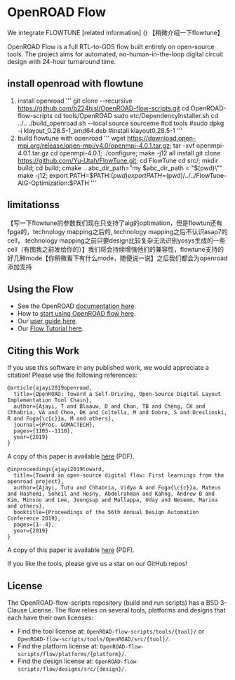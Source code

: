 # OpenROAD Flow

We integrate FLOWTUNE [related information] () 【稍微介绍一下flowtune】

OpenROAD Flow is a full RTL-to-GDS flow built entirely on open-source tools.
The project aims for automated, no-human-in-the-loop digital circuit design
with 24-hour turnaround time.

## install openroad with flowtune
1. install openroad 
'''
git clone --recursive https://github.com/b224hisl/OpenROAD-flow-scripts.git
cd OpenROAD-flow-scripts
cd tools/OpenROAD
sudo etc/DependencyInstaller.sh
cd ../..
./build_openroad.sh --local
source sourceme
#cd tools
#sudo dpkg -i klayout_0.28.5-1_amd64.deb #install klayout0.28.5-1
'''
2. build flowtune with openroad
'''
wget https://download.open-mpi.org/release/open-mpi/v4.0/openmpi-4.0.1.tar.gz; tar -xvf openmpi-4.0.1.tar.gz
cd openmpi-4.0.1; ./configure; make -j12 all install
git clone https://github.com/Yu-Utah/FlowTune.git; cd FlowTune
cd src/; mkdir build; cd build; cmake ..
abc_dir_path="my \$abc_dir_path = \"$(pwd)\"" 
make -j12; export PATH=$PATH:$(pwd)
export PATH=$(pwd)/../../FlowTune-AIG-Optimization:$PATH
'''
## limitationss
【写一下flowtune的参数我们现在只支持了aig的optimation，但是flowtun还有fpga的，technology mapping之后的, technology mapping之后不认识asap7的cell， technology mapping之前只要design比较复杂无法识别yosys生成的一些cell（有图我之前发给你的）】我们将会持续增强他们的兼容性，flowtune支持的好几种mode【你稍微看下有什么mode，随便说一说】之后我们都会为openroad 添加支持
## Using the Flow

- See the OpenROAD [documentation here](https://openroad.readthedocs.io/en/latest/).
- How to [start using OpenROAD flow here](https://openroad-flow-scripts.readthedocs.io/en/latest/user/GettingStarted.html).
- Our [user guide here](https://openroad-flow-scripts.readthedocs.io/en/latest/user/UserGuide.html).
- Our [Flow Tutorial here](https://openroad-flow-scripts.readthedocs.io/en/latest/tutorials/FlowTutorial.html).

## Citing this Work

If you use this software in any published work, we would appreciate a citation!
Please use the following references:

```
@article{ajayi2019openroad,
  title={OpenROAD: Toward a Self-Driving, Open-Source Digital Layout Implementation Tool Chain},
  author={Ajayi, T and Blaauw, D and Chan, TB and Cheng, CK and Chhabria, VA and Choo, DK and Coltella, M and Dobre, S and Dreslinski, R and Foga{\c{c}}a, M and others},
  journal={Proc. GOMACTECH},
  pages={1105--1110},
  year={2019}
}
```

A copy of this paper is available
[here](http://people.ece.umn.edu/users/sachin/conf/gomactech19.pdf) (PDF).

```
@inproceedings{ajayi2019toward,
  title={Toward an open-source digital flow: First learnings from the openroad project},
  author={Ajayi, Tutu and Chhabria, Vidya A and Foga{\c{c}}a, Mateus and Hashemi, Soheil and Hosny, Abdelrahman and Kahng, Andrew B and Kim, Minsoo and Lee, Jeongsup and Mallappa, Uday and Neseem, Marina and others},
  booktitle={Proceedings of the 56th Annual Design Automation Conference 2019},
  pages={1--4},
  year={2019}
}
```

A copy of this paper is available
[here](https://vlsicad.ucsd.edu/Publications/Conferences/371/c371.pdf) (PDF).

If you like the tools, please give us a star on our GitHub repos!

## License

The OpenROAD-flow-scripts repository (build and run scripts) has a BSD 3-Clause License.
The flow relies on several tools, platforms and designs that each have their own licenses:

- Find the tool license at: `OpenROAD-flow-scripts/tools/{tool}/` or `OpenROAD-flow-scripts/tools/OpenROAD/src/{tool}/`.
- Find the platform license at: `OpenROAD-flow-scripts/flow/platforms/{platform}/`.
- Find the design license at: `OpenROAD-flow-scripts/flow/designs/src/{design}/`.
